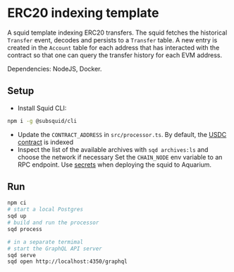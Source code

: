 # ERC20 indexing template

A squid template indexing ERC20 transfers. The squid fetches the historical `Transfer` event, decodes and persists to a `Transfer` table. A new entry is created in the `Account` table for each address that has interacted with the contract so that one can query the transfer history for each EVM address.

Dependencies: NodeJS, Docker.

## Setup

- Install Squid CLI:

```bash
npm i -g @subsquid/cli
```

- Update the `CONTRACT_ADDRESS` in `src/processor.ts`. By default, the [USDC contract](https://etherscan.io/token/0xa0b86991c6218b36c1d19d4a2e9eb0ce3606eb48) is indexed
- Inspect the list of the available archives with `sqd archives:ls` and choose the network if necessary
Set the `CHAIN_NODE` env variable to an RPC endpoint. Use [secrets](https://docs.subsquid.io/deploy-squid/env-variables/#secrets) when deploying the squid to Aquarium.

## Run

```bash
npm ci
# start a local Postgres
sqd up
# build and run the processor
sqd process

# in a separate termimal
# start the GraphQL API server
sqd serve
sqd open http://localhost:4350/graphql
```
